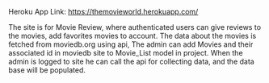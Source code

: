 Heroku App Link: https://themovieworld.herokuapp.com/

The site is for Movie Review, where authenticated users can give reviews to the movies, add favorites movies to account.
The data about the movies is fetched from moviedb.org using api, 
The admin can add Movies and their associated id in moviedb site to Movie_List model in project. 
When the admin is logged to site he can call the api for collecting data, and the data base will be populated.
